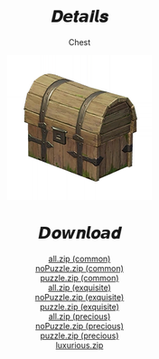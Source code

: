 <!--
> [!WARNING]  
> NOTE: this json is incomplete and not perfect!!! it may contain incorrect, duplicate, missing etc..
> upd: SOME chest that require world quest is not included! sorry! (4/2/2025: inclided now~)
-->
<body>
  <div align="center">
    <!--
    <a>common: unknown|exquisite: unknown|luxurious: unknown|precious: unknown|remarkable: unknown| morabox: unknown</a>
    -->
    <h1>𝑫𝙚𝒕𝙖𝒊𝙡𝒔</h1>
    <p>Chest</p>
    <img src=item.webp>
    <h1>𝘿𝒐𝙬𝒏𝙡𝒐𝙖𝒅</h1>
    <a href="common/all/all.zip">all.zip (common)</a></br>
    <a href="common/filter/noPuzle/noPuzle.zip">noPuzzle.zip (common)</a></br>
    <a href="common/filter/puzzle/puzzle.zip">puzzle.zip (common)</a></br>
    <a href="exquisite/all/all.zip">all.zip (exquisite)</a></br>
    <a href="exquisite/filter/noPuzle/noPuzle.zip">noPuzzle.zip (exquisite)</a></br>
    <a href="exquisite/filter/puzzle/puzzle.zip">puzzle.zip (exquisite)</a></br>
    <a href="precious/all/all.zip">all.zip (precious)</a></br>
    <a href="precious/filter/noPuzle/noPuzle.zip">noPuzzle.zip (precious)</a></br>
    <a href="precious/filter/puzzle/puzzle.zip">puzzle.zip (precious)</a></br>
    <a href="luxurious/luxurious.zip">luxurious.zip</a></br>
    <!--
    <a href="remarkable/all/remarkable.zip">remarkable.zip</a></br>
    <a href="morabox/all/all.zip">all.zip (morabox)</a></br>
    <a href="morabox/filter/noPuzle/noPuzle.zip">noPuzzle.zip (morabox)</a></br>
    <a href="morabox/filter/puzzle/puzzle.zip">puzzle.zip (morabox)</a></br>
    <a href="morabox/filter/warriorChallenge/warriorChallenge.zip">warriorChallenge.zip</a></br>
    -->
  </div>
</body>
